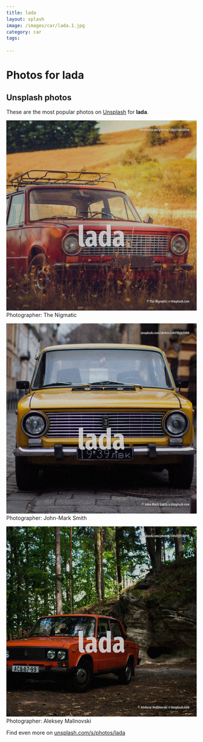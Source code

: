 ```yaml
---
title: lada
layout: splash
image: /images/car/lada.1.jpg
category: car
tags:

---
```

# Photos for lada
 
## Unsplash photos
These are the most popular photos on [Unsplash](https://unsplash.com) for **lada**.
 
![lada](/images/car/lada.1.jpg)
Photographer:  The Nigmatic
 
![lada](/images/car/lada.2.jpg)
Photographer:  John-Mark Smith
 
![lada](/images/car/lada.3.jpg)
Photographer:  Aleksey Malinovski
 
Find even more on [unsplash.com/s/photos/lada](https://unsplash.com/s/photos/lada)
 
